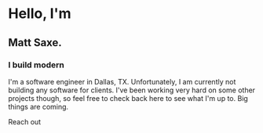 # Hello, I'm
## Matt Saxe.

<h3>I build modern <text-cycler :options="['software.', 'websites.', 'applications.', 'experiences.']"></text-cycler></h3>

I'm a software engineer in Dallas, TX. Unfortunately, I am currently not building any software for clients. I've been working very hard on some other projects though, so feel free to check back here to see what I'm up to. Big things are coming.

<m-button href="#contact" colored>Reach out</m-button>